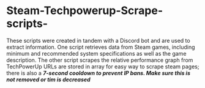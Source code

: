 # Steam-Techpowerup-Scrape-scripts-
These scripts were created in tandem with a Discord bot and are used to extract information. One script retrieves data from Steam games, including minimum and recommended system specifications as well as the game description. The other script scrapes the relative performance graph from TechPowerUp
URLs are stored in array for easy way to scrape steam pages; there is also a ***7-second cooldown to prevent IP bans. Make sure this is not removed or tim is decreased***
